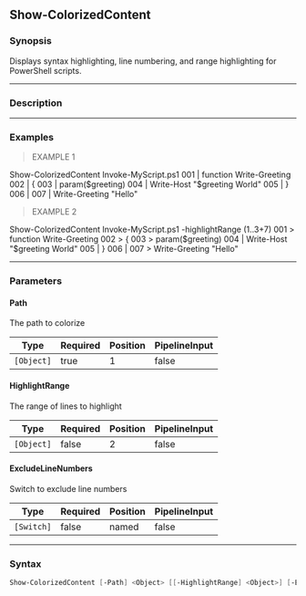 Show-ColorizedContent
---------------------

### Synopsis
Displays syntax highlighting, line numbering, and range highlighting for
PowerShell scripts.

---

### Description

---

### Examples
> EXAMPLE 1

Show-ColorizedContent Invoke-MyScript.ps1
001 | function Write-Greeting
002 | {
003 |     param($greeting)
004 |     Write-Host "$greeting World"
005 | }
006 |
007 | Write-Greeting "Hello"
> EXAMPLE 2

Show-ColorizedContent Invoke-MyScript.ps1 -highlightRange (1..3+7)
001 > function Write-Greeting
002 > {
003 >     param($greeting)
004 |     Write-Host "$greeting World"
005 | }
006 |
007 > Write-Greeting "Hello"

---

### Parameters
#### **Path**
The path to colorize

|Type      |Required|Position|PipelineInput|
|----------|--------|--------|-------------|
|`[Object]`|true    |1       |false        |

#### **HighlightRange**
The range of lines to highlight

|Type      |Required|Position|PipelineInput|
|----------|--------|--------|-------------|
|`[Object]`|false   |2       |false        |

#### **ExcludeLineNumbers**
Switch to exclude line numbers

|Type      |Required|Position|PipelineInput|
|----------|--------|--------|-------------|
|`[Switch]`|false   |named   |false        |

---

### Syntax
```PowerShell
Show-ColorizedContent [-Path] <Object> [[-HighlightRange] <Object>] [-ExcludeLineNumbers] [<CommonParameters>]
```
